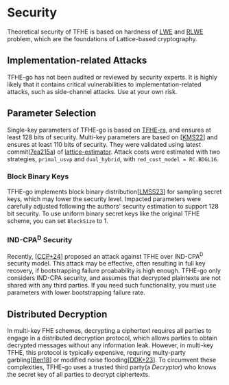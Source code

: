 # Security
Theoretical security of TFHE is based on hardness of [LWE](https://en.wikipedia.org/wiki/Learning_with_errors) and [RLWE](https://en.wikipedia.org/wiki/Ring_learning_with_errors) problem, which are the foundations of Lattice-based cryptography.

## Implementation-related Attacks
TFHE-go has not been audited or reviewed by security experts. It is highly likely that it contains critical vulnerabilities to implementation-related attacks, such as side-channel attacks. Use at your own risk.

## Parameter Selection
Single-key parameters of TFHE-go is based on [TFHE-rs](https://github.com/zama-ai/tfhe-rs), and ensures at least 128 bits of security. Multi-key parameters are based on [[KMS22](https://eprint.iacr.org/2022/1460)] and ensures at least 110 bits of security. They were validated using latest commit([7ea215a](https://github.com/malb/lattice-estimator/commit/7ea215a4d55f200e06394399d8aa728c9092c5ef)) of [lattice-estimator](https://github.com/malb/lattice-estimator). Attack costs were estimated with two strategies, `primal_usvp` and `dual_hybrid`, with `red_cost_model = RC.BDGL16`.

### Block Binary Keys

TFHE-go implements block binary distribution[[LMSS23](https://eprint.iacr.org/2023/958)] for sampling secret keys, which may lower the security level. Impacted parameters were carefully adjusted following the authors' security estimation to support 128 bit security. To use uniform binary secret keys like the original TFHE scheme, you can set `BlockSize` to 1.

### IND-CPA<sup>D</sup> Security
Recently, [[CCP+24](https://eprint.iacr.org/2024/127)] proposed an attack against TFHE over IND-CPA<sup>D</sup> security model. This attack may be effective, often resulting in full key recovery, if bootstrapping failure proabability is high enough. TFHE-go only considers IND-CPA security, and assumes that decrypted plaintexts are not shared with any third parties. If you need such functionality, you must use parameters with lower bootstrapping failure rate.

## Distributed Decryption
In multi-key FHE schemes, decrypting a ciphertext requires all parties to engage in a distributed decryption protocol, which allows parties to obtain decrypted messages without any information leak. However, in multi-key TFHE, this protocol is typically expensive, requring multy-party garbling[[Ben18](https://eprint.iacr.org/2017/1186)] or modified noise flooding[[DDK+23](https://eprint.iacr.org/2023/815)]. To circumvent these complexities, TFHE-go uses a trusted third party(a *Decryptor*) who knows the secret key of all parties to decrypt ciphertexts.
